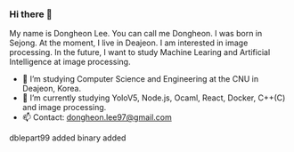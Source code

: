 ### Hi there 👋

My name is Dongheon Lee. You can call me Dongheon. I was born in Sejong. At the moment, I live in Deajeon. 
I am interested in image processing. In the future, I want to study Machine Learing and Artificial Intelligence at image processing. 

- 🔭 I’m studying Computer Science and Engineering at the CNU in Deajeon, Korea.
- 🌱 I’m currently studying YoloV5, Node.js, Ocaml, React, Docker, C++(C) and image processing. 
- 📫 Contact: dongheon.lee97@gmail.com

dblepart99 added
binary added
<!--
**Dongheon97/Dongheon97** is a ✨ _special_ ✨ repository because its `README.md` (this file) appears on your GitHub profile.
